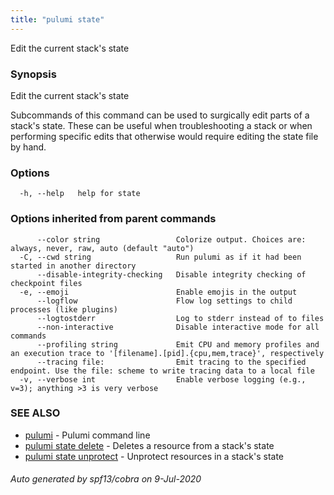 ```yaml
---
title: "pulumi state"
---
```




Edit the current stack's state

### Synopsis

Edit the current stack's state

Subcommands of this command can be used to surgically edit parts of a stack's state. These can be useful when
troubleshooting a stack or when performing specific edits that otherwise would require editing the state file by hand.

### Options

```
  -h, --help   help for state
```

### Options inherited from parent commands

```
      --color string                 Colorize output. Choices are: always, never, raw, auto (default "auto")
  -C, --cwd string                   Run pulumi as if it had been started in another directory
      --disable-integrity-checking   Disable integrity checking of checkpoint files
  -e, --emoji                        Enable emojis in the output
      --logflow                      Flow log settings to child processes (like plugins)
      --logtostderr                  Log to stderr instead of to files
      --non-interactive              Disable interactive mode for all commands
      --profiling string             Emit CPU and memory profiles and an execution trace to '[filename].[pid].{cpu,mem,trace}', respectively
      --tracing file:                Emit tracing to the specified endpoint. Use the file: scheme to write tracing data to a local file
  -v, --verbose int                  Enable verbose logging (e.g., v=3); anything >3 is very verbose
```

### SEE ALSO

* [pulumi](/docs/reference/cli/pulumi/)	 - Pulumi command line
* [pulumi state delete](/docs/reference/cli/pulumi_state_delete/)	 - Deletes a resource from a stack's state
* [pulumi state unprotect](/docs/reference/cli/pulumi_state_unprotect/)	 - Unprotect resources in a stack's state

###### Auto generated by spf13/cobra on 9-Jul-2020
